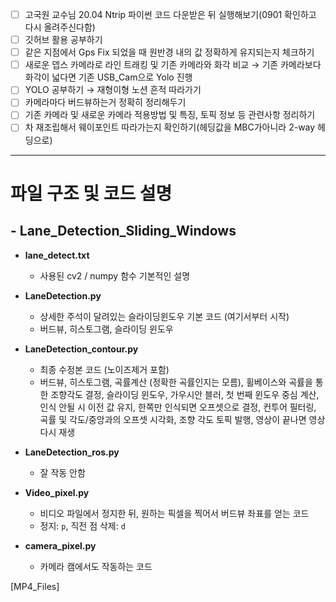 - [ ]  고국원 교수님 20.04 Ntrip 파이썬 코드 다운받은 뒤 실행해보기(0901 확인하고 다시 올려주신다함)
- [ ]  깃허브 활용 공부하기
- [ ]  같은 지점에서 Gps Fix 되었을 때 원반경 내의 값 정확하게 유지되는지 체크하기
- [ ]  새로운 뎁스 카메라로 라인 트래킹 및 기존 카메라와 화각 비교
→ 기존 카메라보다 화각이 넓다면 기존 USB_Cam으로 Yolo 진행
- [ ]  YOLO 공부하기 → 재형이형 노션 흔적 따라가기
- [ ]  카메라마다 버드뷰하는거 정확히 정리해두기
- [ ]  기존 카메라 및 새로운 카메라 적용방법 및 특징, 토픽 정보 등 관련사항 정리하기
- [ ]  차 재조립해서 웨이포인트 따라가는지 확인하기(헤딩값을 MBC가아니라 2-way 헤딩으로)
---
# 파일 구조 및 코드 설명

## - Lane_Detection_Sliding_Windows
- **lane_detect.txt**
  - 사용된 cv2 / numpy 함수 기본적인 설명 

- **LaneDetection.py**
  - 상세한 주석이 달려있는 슬라이딩윈도우 기본 코드 (여기서부터 시작)
  - 버드뷰, 히스토그램, 슬라이딩 윈도우

- **LaneDetection_contour.py**
  - 최종 수정본 코드 (노이즈제거 포함)
  - 버드뷰, 히스토그램, 곡률계산 (정확한 곡률인지는 모름), 휠베이스와 곡률을 통한 조향각도 결정, 슬라이딩 윈도우, 가우시안 블러, 첫 번째 윈도우 중심 계산, 인식 안될 시 이전 값 유지, 한쪽만 인식되면 오프셋으로 결정, 컨투어 필터링, 곡률 및 각도/중앙과의 오프셋 시각화, 조향 각도 토픽 발행, 영상이 끝나면 영상 다시 재생

- **LaneDetection_ros.py**
  - 잘 작동 안함

- **Video_pixel.py**
  - 비디오 파일에서 정지한 뒤, 원하는 픽셀을 찍어서 버드뷰 좌표를 얻는 코드
  - 정지: `p`, 직전 점 삭제: `d`

- **camera_pixel.py**
  - 카메라 캠에서도 작동하는 코드

[MP4_Files]
